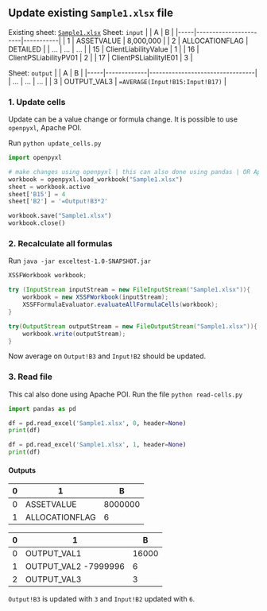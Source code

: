 ## Update existing `Sample1.xlsx` file

Existing sheet: [`Sample1.xlsx`](Sample1.xlsx)
Sheet: `input`
|     | A                     | B         |
|-----|-----------------------|-----------|
| 1   | ASSETVALUE            | 8,000,000 |
| 2   | ALLOCATIONFLAG        | DETAILED  |
| ... | ...                   | ...       |
| 15  | ClientLiabilityValue  | 1         |
| 16  | ClientPSLiabilityPV01 | 2         |
| 17  | ClientPSLiabilityIE01 | 3         |

Sheet: `output`
|     | A           | B                               |
|-----|-------------|---------------------------------|
| ... | ...         | ...                             |
| 3   | OUTPUT_VAL3 | `=AVERAGE(Input!B15:Input!B17)` |

### 1. Update cells

Update can be a value change or formula change. It is possible to use `openpyxl`, Apache POI.

Run `python update_cells.py`

```py
import openpyxl

# make changes using openpyxl | this can also done using pandas | OR Apache POI <- JAVA
workbook = openpyxl.load_workbook("Sample1.xlsx")
sheet = workbook.active
sheet['B15'] = 4
sheet['B2'] = '=Output!B3*2'

workbook.save("Sample1.xlsx")
workbook.close()
```

### 2. Recalculate all formulas

Run `java -jar exceltest-1.0-SNAPSHOT.jar`

```java
XSSFWorkbook workbook;

try (InputStream inputStream = new FileInputStream("Sample1.xlsx")){
    workbook = new XSSFWorkbook(inputStream);
    XSSFFormulaEvaluator.evaluateAllFormulaCells(workbook);
}

try(OutputStream outputStream = new FileOutputStream("Sample1.xlsx")){
    workbook.write(outputStream);
}
```

Now average on `Output!B3` and `Input!B2` should be updated.

### 3. Read file

This cal also done using Apache POI.
Run the file `python read-cells.py`

```py
import pandas as pd

df = pd.read_excel('Sample1.xlsx', 0, header=None)
print(df)

df = pd.read_excel('Sample1.xlsx', 1, header=None)
print(df)
```

#### Outputs

| 0 | 1              | B       |
|---|----------------|---------|
| 0 | ASSETVALUE     | 8000000 |
| 1 | ALLOCATIONFLAG | 6       |

| 0 | 1                    | B     |
|---|----------------------|-------|
| 0 | OUTPUT_VAL1          | 16000 |
| 1 | OUTPUT_VAL2 -7999996 | 6     |
| 2 | OUTPUT_VAL3          | 3     |

`Output!B3` is updated with `3` and `Input!B2` updated with `6`.